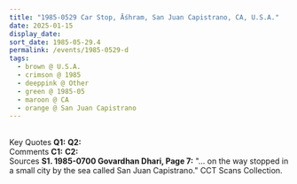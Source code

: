 ```yaml
---
title: "1985-0529 Car Stop, Āśhram, San Juan Capistrano, CA, U.S.A."
date: 2025-01-15
display_date: 
sort_date: 1985-05-29.4
permalink: /events/1985-0529-d
tags:
  - brown @ U.S.A.
  - crimson @ 1985
  - deeppink @ Other
  - green @ 1985-05
  - maroon @ CA
  - orange @ San Juan Capistrano
---
```


<br>

<wave-list>
  <list-title color="DarkSeaGreen" width="55">Key Quotes</list-title>
  <list-item color="BlanchedAlmond" width="280"><b>Q1:</b> <i></i></list-item>
  <list-item color="Lavender" width="280"><b>Q2:</b> <i></i></list-item>
</wave-list>

<br>

<wave-list>
  <list-title color="DarkSeaGreen" width="55">Comments</list-title>
  <list-item color="BlanchedAlmond" width="280"><b>C1:</b> <i></i></list-item>
  <list-item color="Lavender" width="280"><b>C2:</b> <i></i></list-item>
</wave-list>

<br>

<wave-list>
  <list-title color="DarkSeaGreen" width="40">Sources</list-title>
  <list-item color="BlanchedAlmond"  width="280"><b>S1. 1985-0700 Govardhan Dhari, Page 7:</b> "... on the way stopped in a small city by the sea called San Juan Capistrano." CCT Scans Collection.</list-item>
</wave-list>
